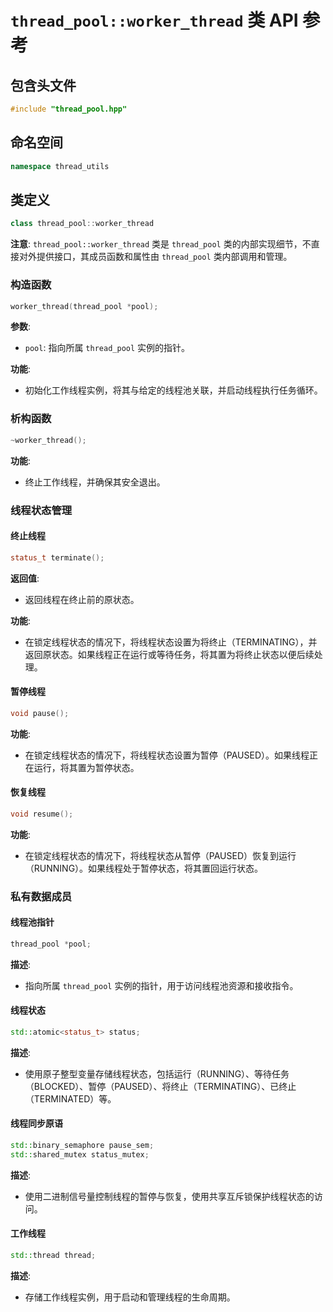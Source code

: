 # **`thread_pool::worker_thread` 类 API 参考**

## **包含头文件**

```cpp
#include "thread_pool.hpp"
```

## **命名空间**

```cpp
namespace thread_utils
```

## **类定义**
```cpp
class thread_pool::worker_thread
```

**注意**: `thread_pool::worker_thread` 类是 `thread_pool` 类的内部实现细节，不直接对外提供接口，其成员函数和属性由 `thread_pool` 类内部调用和管理。

### **构造函数**
```cpp
worker_thread(thread_pool *pool);
```
**参数**:
- `pool`: 指向所属 `thread_pool` 实例的指针。

**功能**:
- 初始化工作线程实例，将其与给定的线程池关联，并启动线程执行任务循环。

### **析构函数**
```cpp
~worker_thread();
```
**功能**:
- 终止工作线程，并确保其安全退出。

### **线程状态管理**

#### **终止线程**
```cpp
status_t terminate();
```
**返回值**:
- 返回线程在终止前的原状态。

**功能**:

- 在锁定线程状态的情况下，将线程状态设置为将终止（TERMINATING），并返回原状态。如果线程正在运行或等待任务，将其置为将终止状态以便后续处理。

#### **暂停线程**
```cpp
void pause();
```
**功能**:
- 在锁定线程状态的情况下，将线程状态设置为暂停（PAUSED）。如果线程正在运行，将其置为暂停状态。

#### **恢复线程**
```cpp
void resume();
```
**功能**:
- 在锁定线程状态的情况下，将线程状态从暂停（PAUSED）恢复到运行（RUNNING）。如果线程处于暂停状态，将其置回运行状态。

### **私有数据成员**

#### **线程池指针**
```cpp
thread_pool *pool;
```
**描述**:
- 指向所属 `thread_pool` 实例的指针，用于访问线程池资源和接收指令。

#### **线程状态**
```cpp
std::atomic<status_t> status;
```
**描述**:
- 使用原子整型变量存储线程状态，包括运行（RUNNING）、等待任务（BLOCKED）、暂停（PAUSED）、将终止（TERMINATING）、已终止（TERMINATED）等。

#### **线程同步原语**
```cpp
std::binary_semaphore pause_sem;
std::shared_mutex status_mutex;
```
**描述**:
- 使用二进制信号量控制线程的暂停与恢复，使用共享互斥锁保护线程状态的访问。

#### **工作线程**
```cpp
std::thread thread;
```
**描述**:
- 存储工作线程实例，用于启动和管理线程的生命周期。